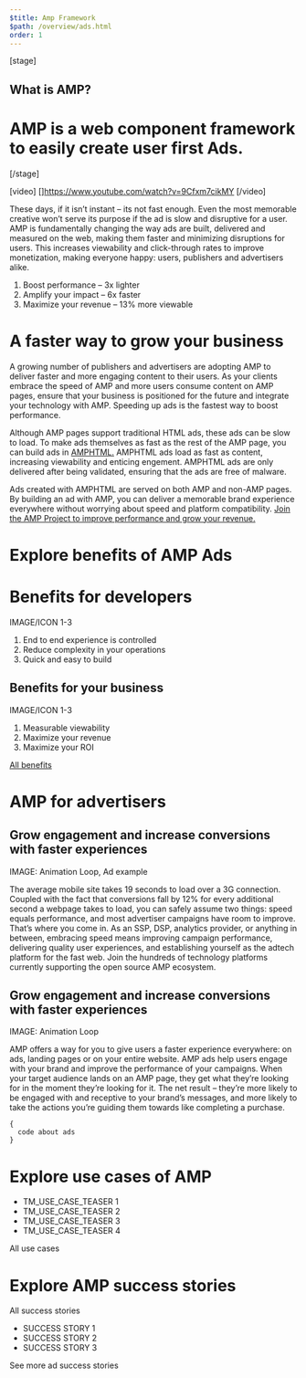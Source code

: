 ```yaml
---
$title: Amp Framework
$path: /overview/ads.html
order: 1
---
```


[stage]
## What is AMP?
# AMP is a web component framework to easily create user first Ads.
[/stage]


[video]
[]https://www.youtube.com/watch?v=9Cfxm7cikMY
[/video]

These days, if it isn’t instant – its not fast enough. Even the most memorable creative won’t serve its purpose if the ad is slow and disruptive for a user. AMP is fundamentally changing the way ads are built, delivered and measured on the web, making them faster and minimizing disruptions for users. This increases viewability and click-through rates to improve monetization, making everyone happy: users, publishers and advertisers alike.

1. Boost performance – 3x lighter
2. Amplify your impact – 6x faster
3. Maximize your revenue – 13% more viewable

# A faster way to grow your business
A growing number of publishers and advertisers are adopting AMP to deliver faster and more engaging content to their users. As your clients embrace the speed of AMP and more users consume content on AMP pages, ensure that your business is positioned for the future and integrate your technology with AMP. Speeding up ads is the fastest way to boost performance.

Although AMP pages support traditional HTML ads, these ads can be slow to load. To make ads themselves as fast as the rest of the AMP page, you can build ads in [AMPHTML.](https://github.com/ampproject/amphtml/blob/master/ads/google/a4a/docs/a4a-readme.md) AMPHTML ads load as fast as content, increasing viewability and enticing engement. AMPHTML ads are only delivered after being validated, ensuring that the ads are free of malware.

Ads created with AMPHTML are served on both AMP and non-AMP pages. By building an ad with AMP, you can deliver a memorable brand experience everywhere without worrying about speed and platform compatibility.
[Join the AMP Project to improve performance and grow your revenue.](https://github.com/)

# Explore benefits of AMP Ads

# Benefits for developers
IMAGE/ICON 1-3

1. End to end experience is controlled
2. Reduce complexity in your operations
3. Quick and easy to build

## Benefits for your business
IMAGE/ICON 1-3

1. Measurable viewability
2. Maximize your revenue
3. Maximize your ROI



[All benefits]()


# AMP for advertisers
## Grow engagement and increase conversions with faster experiences

IMAGE: Animation Loop, Ad example

The average mobile site takes 19 seconds to load over a 3G connection. Coupled with the fact that conversions fall by 12% for every additional second a webpage takes to load, you can safely assume two things: speed equals performance, and most advertiser campaigns have room to improve. That’s where you come in. As an SSP, DSP, analytics provider, or anything in between, embracing speed means improving campaign performance, delivering quality user experiences, and establishing yourself as the adtech platform for the fast web. Join the hundreds of technology platforms currently supporting the open source AMP ecosystem.

## Grow engagement and increase conversions with faster experiences

IMAGE: Animation Loop

AMP offers a way for you to give users a faster experience everywhere: on ads, landing pages or on your entire website. AMP ads help users engage with your brand and improve the performance of your campaigns. When your target audience lands on an AMP page, they get what they’re looking for in the moment they’re looking for it. The net result – they’re more likely to be engaged with and receptive to your brand’s messages, and more likely to take the actions you’re guiding them towards like completing a purchase.

```
{
  code about ads
}
```

# Explore use cases of AMP
- TM_USE_CASE_TEASER 1
- TM_USE_CASE_TEASER 2
- TM_USE_CASE_TEASER 3
- TM_USE_CASE_TEASER 4

All use cases

# Explore AMP success stories
All success stories

- SUCCESS STORY 1
- SUCCESS STORY 2
- SUCCESS STORY 3

See more ad success stories
